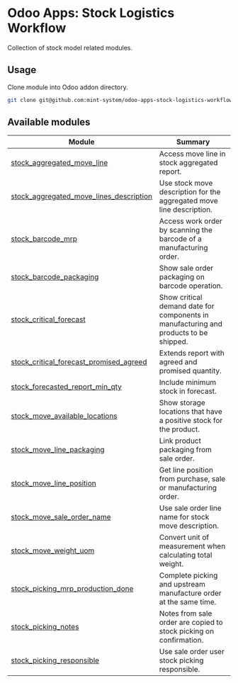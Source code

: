 # Odoo Apps: Stock Logistics Workflow

Collection of stock model related modules.

## Usage

Clone module into Odoo addon directory.

```bash
git clone git@github.com:mint-system/odoo-apps-stock-logistics-workflow.git ./addons/stock_logistics_workflow
```

## Available modules

| Module | Summary |
| --- | --- |
| [stock_aggregated_move_line](stock_aggregated_move_line) |         Access move line in stock aggregated report. |
| [stock_aggregated_move_lines_description](stock_aggregated_move_lines_description) |         Use stock move description for the aggregated move line description. |
| [stock_barcode_mrp](stock_barcode_mrp) |         Access work order by scanning the barcode of a manufacturing order. |
| [stock_barcode_packaging](stock_barcode_packaging) |         Show sale order packaging on barcode operation. |
| [stock_critical_forecast](stock_critical_forecast) |         Show critical demand date for components in manufacturing and products to be shipped. |
| [stock_critical_forecast_promised_agreed](stock_critical_forecast_promised_agreed) |         Extends report with agreed and promised quantity. |
| [stock_forecasted_report_min_qty](stock_forecasted_report_min_qty) |         Include minimum stock in forecast. |
| [stock_move_available_locations](stock_move_available_locations) |         Show storage locations that have a positive stock for the product. |
| [stock_move_line_packaging](stock_move_line_packaging) |         Link product packaging from sale order. |
| [stock_move_line_position](stock_move_line_position) |         Get line position from purchase, sale or manufacturing order. |
| [stock_move_sale_order_name](stock_move_sale_order_name) |         Use sale order line name for stock move description. |
| [stock_move_weight_uom](stock_move_weight_uom) |         Convert unit of measurement when calculating total weight. |
| [stock_picking_mrp_production_done](stock_picking_mrp_production_done) |         Complete picking and upstream manufacture order at the same time. |
| [stock_picking_notes](stock_picking_notes) |         Notes from sale order are copied to stock picking on confirmation. |
| [stock_picking_responsible](stock_picking_responsible) |         Use sale order user stock picking responsible. |
